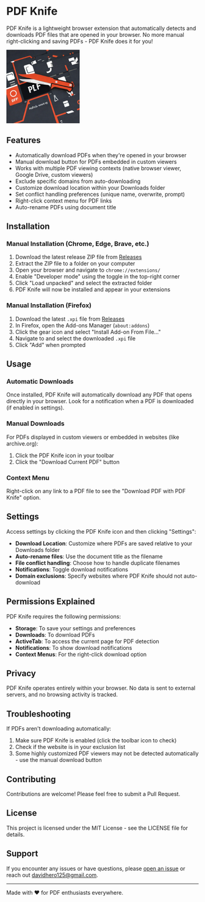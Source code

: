 # PDF Knife

PDF Knife is a lightweight browser extension that automatically detects and downloads PDF files that are opened in your browser. No more manual right-clicking and saving PDFs - PDF Knife does it for you!

![PDF Knife Logo](source/assets/icons/favicon-48.png)

## Features

- Automatically download PDFs when they're opened in your browser
- Manual download button for PDFs embedded in custom viewers
- Works with multiple PDF viewing contexts (native browser viewer, Google Drive, custom viewers)
- Exclude specific domains from auto-downloading
- Customize download location within your Downloads folder
- Set conflict handling preferences (unique name, overwrite, prompt)
- Right-click context menu for PDF links
- Auto-rename PDFs using document title

## Installation

### Manual Installation (Chrome, Edge, Brave, etc.)

1. Download the latest release ZIP file from [Releases](https://github.com/The-True-Hooha/pdf-knife/releases)
2. Extract the ZIP file to a folder on your computer
3. Open your browser and navigate to `chrome://extensions/`
4. Enable "Developer mode" using the toggle in the top-right corner
5. Click "Load unpacked" and select the extracted folder
6. PDF Knife will now be installed and appear in your extensions

### Manual Installation (Firefox)

1. Download the latest `.xpi` file from [Releases](https://github.com/The-True-Hooha/pdf-knife/releases)
2. In Firefox, open the Add-ons Manager (`about:addons`)
3. Click the gear icon and select "Install Add-on From File..."
4. Navigate to and select the downloaded `.xpi` file
5. Click "Add" when prompted

## Usage

### Automatic Downloads

Once installed, PDF Knife will automatically download any PDF that opens directly in your browser. Look for a notification when a PDF is downloaded (if enabled in settings).

### Manual Downloads

For PDFs displayed in custom viewers or embedded in websites (like archive.org):

1. Click the PDF Knife icon in your toolbar
2. Click the "Download Current PDF" button

### Context Menu

Right-click on any link to a PDF file to see the "Download PDF with PDF Knife" option.

## Settings

Access settings by clicking the PDF Knife icon and then clicking "Settings":

- **Download Location**: Customize where PDFs are saved relative to your Downloads folder
- **Auto-rename files**: Use the document title as the filename
- **File conflict handling**: Choose how to handle duplicate filenames
- **Notifications**: Toggle download notifications
- **Domain exclusions**: Specify websites where PDF Knife should not auto-download

## Permissions Explained

PDF Knife requires the following permissions:

- **Storage**: To save your settings and preferences
- **Downloads**: To download PDFs
- **ActiveTab**: To access the current page for PDF detection
- **Notifications**: To show download notifications
- **Context Menus**: For the right-click download option

## Privacy

PDF Knife operates entirely within your browser. No data is sent to external servers, and no browsing activity is tracked.

## Troubleshooting

If PDFs aren't downloading automatically:

1. Make sure PDF Knife is enabled (click the toolbar icon to check)
2. Check if the website is in your exclusion list
3. Some highly customized PDF viewers may not be detected automatically - use the manual download button

## Contributing

Contributions are welcome! Please feel free to submit a Pull Request.

## License

This project is licensed under the MIT License - see the LICENSE file for details.

## Support

If you encounter any issues or have questions, please [open an issue](https://github.com/The-True-Hooha/pdf-knife/issues) or reach out <davidhero125@gmail.com>.

---

Made with ❤️ for PDF enthusiasts everywhere.
